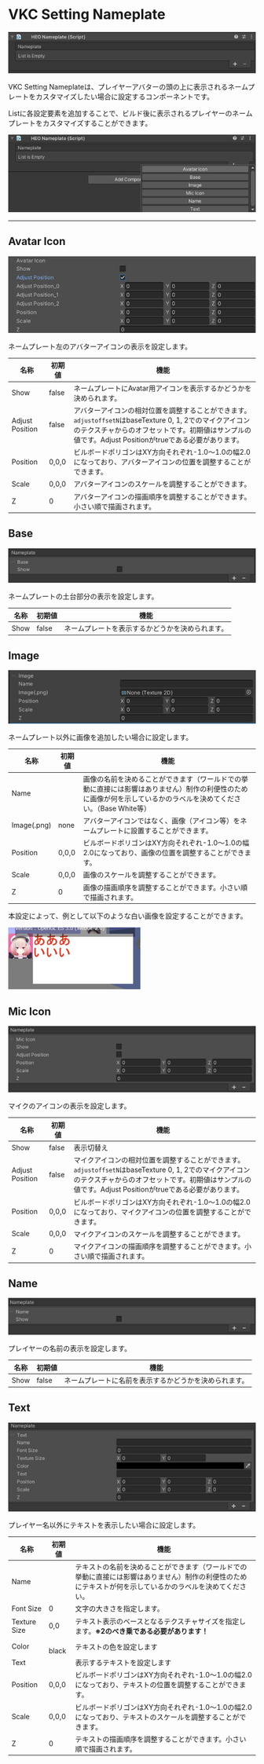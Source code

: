 # VKC Setting Nameplate

![HEONameplate_1](img/HEONameplate_1.jpg)

VKC Setting Nameplateは、プレイヤーアバターの頭の上に表示されるネームプレートをカスタマイズしたい場合に設定するコンポーネントです。

Listに各設定要素を追加することで、ビルド後に表示されるプレイヤーのネームプレートをカスタマイズすることができます。

![HEONameplate_2](img/HEONameplate_2.jpg)

---

## Avatar Icon

![HEONameplate_3](img/HEONameplate_3.jpg)

ネームプレート左のアバターアイコンの表示を設定します。

| 名称 | 初期値 | 機能 |
| ---- | ---- | ---- |
| Show | false | ネームプレートにAvatar用アイコンを表示するかどうかを決められます。 |
| Adjust Position | false | アバターアイコンの相対位置を調整することができます。`adjustoffsetN`はbaseTexture 0, 1, 2でのマイクアイコンのテクスチャからのオフセットです。初期値はサンプルの値です。Adjust Positionがtrueである必要があります。 |
| Position | 0,0,0 | ビルボードポリゴンはXY方向それぞれ-1.0～1.0の幅2.0になっており、アバターアイコンの位置を調整することができます。 |
| Scale | 0,0,0 | アバターアイコンのスケールを調整することができます。 |
| Z | 0 | アバターアイコンの描画順序を調整することができます。小さい順で描画されます。 |

## Base

![HEONameplate_4](img/HEONameplate_4.jpg)

ネームプレートの土台部分の表示を設定します。

| 名称 | 初期値 | 機能 |
| ---- | ---- | ---- |
| Show | false | ネームプレートを表示するかどうかを決められます。 |

## Image

![HEONameplate_5](img/HEONameplate_5.jpg)

ネームプレート以外に画像を追加したい場合に設定します。

| 名称 | 初期値 | 機能 |
| ---- | ---- | ---- |
| Name |  | 画像の名前を決めることができます（ワールドでの挙動に直接には影響はありません）制作の利便性のために画像が何を示しているかのラベルを決めてください。（Base White等） |
| Image(.png) | none | アバターアイコンではなく、画像（アイコン等）をネームプレートに設置することができます。 |
| Position | 0,0,0 | ビルボードポリゴンはXY方向それぞれ-1.0～1.0の幅2.0になっており、画像の位置を調整することができます。 |
| Scale | 0,0,0 | 画像のスケールを調整することができます。 |
| Z | 0 | 画像の描画順序を調整することができます。小さい順で描画されます。 |

本設定によって、例として以下のような白い画像を設定することができます。

![HEONameplate_9](img/HEONameplate_9.jpg)

## Mic Icon

![HEONameplate_6](img/HEONameplate_6.jpg)

マイクのアイコンの表示を設定します。

| 名称 | 初期値 | 機能 |
| ---- | ---- | ---- |
| Show | false | 表示切替え |
| Adjust Position | false | マイクアイコンの相対位置を調整することができます。`adjustoffsetN`はbaseTexture 0, 1, 2でのマイクアイコンのテクスチャからのオフセットです。初期値はサンプルの値です。Adjust Positionがtrueである必要があります。 |
| Position | 0,0,0 | ビルボードポリゴンはXY方向それぞれ-1.0～1.0の幅2.0になっており、マイクアイコンの位置を調整することができます。 |
| Scale | 0,0,0 | マイクアイコンのスケールを調整することができます。 |
| Z | 0 | マイクアイコンの描画順序を調整することができます。小さい順で描画されます。 |

## Name

![HEONameplate_7](img/HEONameplate_7.jpg)

プレイヤーの名前の表示を設定します。

| 名称 | 初期値 | 機能 |
| ---- | ---- | ---- |
| Show | false | ネームプレートに名前を表示するかどうかを決められます。 |

## Text

![HEONameplate_8](img/HEONameplate_8.jpg)

プレイヤー名以外にテキストを表示したい場合に設定します。

| 名称 | 初期値 | 機能 |
| ---- | ---- | ---- |
| Name | | テキストの名前を決めることができます（ワールドでの挙動に直接には影響はありません）制作の利便性のためにテキストが何を示しているかのラベルを決めてください。  |
| Font Size | 0 | 文字の大きさを指定します。 |
| Texture Size | 0,0 | テキスト表示のベースとなるテクスチャサイズを指定します。**※2のべき乗である必要があります！** |
| Color |　black | テキストの色を設定します |
| Text | | 表示するテキストを設定します |
| Position | 0,0,0 | ビルボードポリゴンはXY方向それぞれ-1.0～1.0の幅2.0になっており、テキストの位置を調整することができます。 |
| Scale | 0,0,0 | ビルボードポリゴンはXY方向それぞれ-1.0～1.0の幅2.0になっており、テキストのスケールを調整することができます。 |
| Z | 0 | テキストの描画順序を調整することができます。小さい順で描画されます。 |
